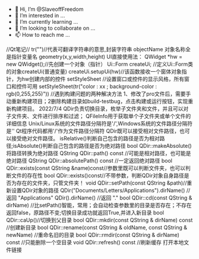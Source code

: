 - 👋 Hi, I’m @SlaveoffFreedom
- 👀 I’m interested in ...
- 🌱 I’m currently learning ...
- 💞️ I’m looking to collaborate on ...
- 📫 How to reach me ...

<!---
SlaveoffFreedom/SlaveoffFreedom is a ✨ special ✨ repository because its `README.md` (this file) appears on your GitHub profile.
You can click the Preview link to take a look at your changes.
--->
//Qt笔记//
tr("")//代表可翻译字符串的意思,封装字符串
objectName 对象名称全是指针变量名
geometry(x,y,width,height)
UI直接使用法：
QWidget *hw = new QWidget();//先创建一个对象（指针）
Ui::Form createUi; //定义Ui::Form类的对象createUi(普通变量)
createUi.setupUi(hw)//该函数接收一个窗体对象指针，为hw创建内部的控件
setStyleSheet //设置窗口或控件的显示风格，所有窗口和控件可用
setStyleSheet(tr("color : xx ; background-color : rgb(0,255,255)"))
//遇到构建问题的两种解决方法
1、修改了pro文件后，需要手动重新构建项目；2删除构建目录如build-testbug，点击构建或运行按钮，实现重新构建项目。
2022/7/4
QDir负责切换目录，枚举子文件夹和文件，并且可以对子文件夹、文件进行排序和过滤；
QFileInfo用于获取单个子文件夹或单个文件的详细信息
Unix/Linux系统的文件路径分隔符是'/',Windows系统的文件路径分隔符是'\'
Qt程序代码都用'/'作为文件路径分隔符
QDir既可以接受相对文件路径，也可以接受绝对文件路径。
isRelative()判断自己包含的路径是否为相对路径;isAbsolute()判断自己包含的路径是否为绝对路径
bool QDir::makeAbsolute()将路径转换为绝对路径
QString QDir::path() const //可能是相对路径，也可能是绝对路径
QString QDir::absolutePath() const //一定返回绝对路径
bool QDir::exists(const QString &name)const//参数里既可以判断文件夹，也可以判断文件的存在性
bool QDir::exists()const//不带参数，判断QDir对象自身路径是否为存在的文件夹，只管文件夹！
void QDir::setPath(const QString &path)//重新设置QDir对象的路径
QDir("Documents/Letters/Applications").dirName()   //返回 "Applications"
QDir().dirName()                                 //返回  "."
bool QDir::cd(const QString & dirName)
//比setPath()智能，常用；会自动检查参数里的目录是否存在；不存在返回false，原路径不变;切换目录成功就返回True,并进入新目录
bool QDir::caUp()//切换到父目录
bool QDir::mkdir(const QString & dirName) const    //创建新目录
bool QDir::rename(const QString & oldName, const QString & newName) //重命名旧的目录
bool QDir::rmdir(const QString & dirName) const    //只能删除一个空目录
void QDir::refresh() const //刷新缓存
<QDesktopServices> 打开本地文件链接
  



























